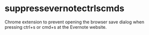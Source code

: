 # suppressevernotectrlscmds
Chrome extension to prevent opening the browser save dialog when pressing ctrl+s or cmd+s at the Evernote website.
